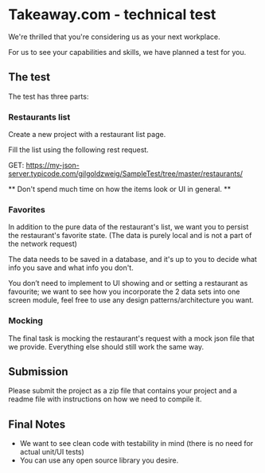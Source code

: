 # Takeaway.com - technical test

We're thrilled that you're considering us as your next workplace.

For us to see your capabilities and skills, we have planned a test for you.

## The test

The test has three parts:

### Restaurants list
Create a new project with a restaurant list page. 

Fill the list using the following rest request.

GET:
https://my-json-server.typicode.com/gilgoldzweig/SampleTest/tree/master/restaurants/

** Don't spend much time on how the items look or UI in general. **

### Favorites 

In addition to the pure data of the restaurant's list, we want you to persist the restaurant's favorite state. (The data is purely local and is not a part of the network request)

The data needs to be saved in a database, and it's up to you to decide what info you save and what info you don't.

You don’t need to implement to UI showing and or setting a restaurant as favourite; we want to see how you incorporate the 2 data sets into one screen module, feel free to use any design patterns/architecture you want.

### Mocking 

The final task is mocking the restaurant's request with a mock json file that we provide. Everything else should still work the same way.

##  Submission

Please submit the project as a zip file that contains your project and a readme file with instructions on how we need to compile it.

## Final Notes 
 
- We want to see clean code with testability in mind (there is no need for actual unit/UI tests)
- You can use any open source library you desire.

